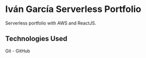 # Iván García Serverless Portfolio
Serverless portfolio with AWS and ReactJS.

## Technologies Used

Git - GitHub
